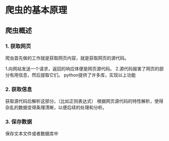 # 爬虫的基本原理

## 爬虫概述

### 1. 获取网页
爬虫首先做的工作就是获取网页内容，就是获取网页的源代码。

1.向网站发送一个请求，返回的响应体便是网页源代码。
2.源代码报害了网页的部分有用信息，然后提取它们。
python提供了许多库，实现以上功能

### 2. 获取信息
获取源代码后解析这部分。（比如正则表达式）
根据网页源代码的特性解析，使得杂乱的数据变得条理清晰，以便后续的处理和分析。

### 3. 保存数据
保存文本文件或者数据库中

